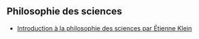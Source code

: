 ## Philosophie des sciences

- [Introduction à la philosophie des sciences par Étienne Klein](https://www.youtube.com/playlist?list=PLgSHH6boFf5tYoX6CUjDupfKgj5QajDeW)